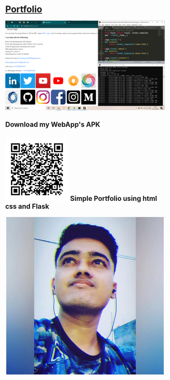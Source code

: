 # [Portfolio](https://portfoliousingflask.herokuapp.com/contact)

[![app.py](https://raw.githubusercontent.com/imvickykumar999/Portfolio-using-Flask/main/screenshot.png)](https://github.com/imvickykumar999/Portfolio-using-Flask/blob/main/app.py)

## Download my WebApp's APK
[![download webapp](https://raw.githubusercontent.com/imvickykumar999/Portfolio-using-Flask/main/chart.png)](https://appsgeyser.com/api/track/redirect?url=https://files.appsgeyser.com/Oye%20Vix_12473422.apk?src=page)
Simple Portfolio using html css and Flask
----------------------------

[![Profile Photo](https://raw.githubusercontent.com/imvickykumar999/Portfolio-oye-vicks/master/image/profile.jpg)](https://imvickykumar999.github.io/Portfolio-oye-vicks/)
